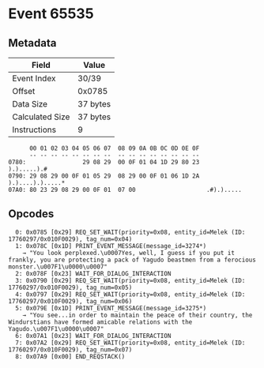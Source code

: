 # Event 65535

## Metadata

| Field           | Value    |
|-----------------|----------|
| Event Index     | 30/39    |
| Offset          | 0x0785   |
| Data Size       | 37 bytes |
| Calculated Size | 37 bytes |
| Instructions    | 9        |

```
      00 01 02 03 04 05 06 07  08 09 0A 0B 0C 0D 0E 0F
      -- -- -- -- -- -- -- --  -- -- -- -- -- -- -- --
0780:                29 08 29  00 0F 01 04 1D 29 80 23       ).).....).#
0790: 29 08 29 00 0F 01 05 29  08 29 00 0F 01 06 1D 2A  ).)....).).....*
07A0: 80 23 29 08 29 00 0F 01  07 00                    .#).).....      
```

## Opcodes

```
  0: 0x0785 [0x29] REQ_SET_WAIT(priority=0x08, entity_id=Melek (ID: 17760297/0x010F0029), tag_num=0x04)
  1: 0x078C [0x1D] PRINT_EVENT_MESSAGE(message_id=3274*)
    → "You look perplexed.\u0007Yes, well, I guess if you put it frankly, you are protecting a pack of Yagudo beastmen from a ferocious monster.\u007F1\u0000\u0007"
  2: 0x078F [0x23] WAIT_FOR_DIALOG_INTERACTION
  3: 0x0790 [0x29] REQ_SET_WAIT(priority=0x08, entity_id=Melek (ID: 17760297/0x010F0029), tag_num=0x05)
  4: 0x0797 [0x29] REQ_SET_WAIT(priority=0x08, entity_id=Melek (ID: 17760297/0x010F0029), tag_num=0x06)
  5: 0x079E [0x1D] PRINT_EVENT_MESSAGE(message_id=3275*)
    → "You see...in order to maintain the peace of their country, the Windurstians have formed amicable relations with the Yagudo.\u007F1\u0000\u0007"
  6: 0x07A1 [0x23] WAIT_FOR_DIALOG_INTERACTION
  7: 0x07A2 [0x29] REQ_SET_WAIT(priority=0x08, entity_id=Melek (ID: 17760297/0x010F0029), tag_num=0x07)
  8: 0x07A9 [0x00] END_REQSTACK()
```
